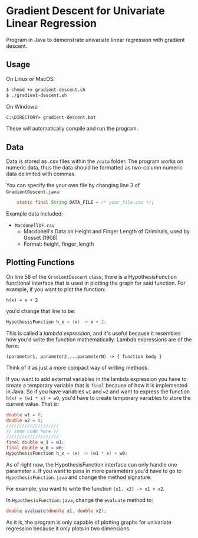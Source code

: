 # Gradient Descent for Univariate Linear Regression
Program in Java to demonstrate univariate linear regression with gradient descent.

## Usage
On Linux or MacOS:
```sh
$ chmod +x gradient-descent.sh
$ ./gradient-descent.sh
```

On Windows:
```bat
C:\DIRECTORY> gradient-descent.bat
```
These will automatically compile and run the program.
## Data
Data is stored as .csv files within the `/data` folder. 
The program works on numeric data, thus the data should be formatted as two-column numeric data delimited with commas.

You can specify the your own file by changing line 3 of `GradientDescent.java`:
```java
    static final String DATA_FILE = /* your_file.csv */;
```

Example data included:
* `MacdonellDF.csv`
    * Macdonell's Data on Height and Finger Length of Criminals, used by Gosset (1908)
    * Format: height, finger_length

## Plotting Functions
On line 58 of the `GradientDescent` class, there is a HypothesisFunction functional interface that is used 
in plotting the graph for said function. For example, if you want to plot the function:
```
h(x) = x + 2
```
you'd change that line to be:
```java
HypothesisFunction h_x = (x) -> x + 2;
```
This is called a *lambda expression*, and it's useful because it resembles how you'd write
the function mathematically. Lambda expressions are of the form:
```
(parameter1, parameter2,...parameterN) -> { function body }
```
Think of it as just a more compact way of writing methods.

If you want to add external variables in the lambda expression you have to
create a temporary variable that is `final` because of how it is implemented
in Java. So if you have variables `w1` and `w2` and want to express the function
`h(x) = (w1 * x) + w0`, you'd have to create temporary variables to store the current value. That is:
```java
double w1 = 0;
double w2 = 0;
////////////////////
// some code here //
////////////////////
final double w_1 = w1;
final double w_0 = w0;
HypothesisFunction h_x = (x) -> (w1 * x) + w0;
```
As of right now, the HypothesisFunction interface can only handle one parameter `x`.
If you want to pass in more parameters you'd have to go to `HypothesisFunction.java` 
and change the method signature.

For example, you want to write the function `(x1, x2) -> x1 + x2`.

In `HypothesisFunction.java`, change the `evaluate` method to:
```java
double evaluate(double x1, double x2);
```

As it is, the program is only capable of plotting graphs for univariate regression because it only plots
in two dimensions.
